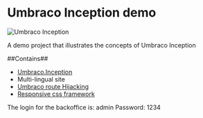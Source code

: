 Umbraco Inception demo
=============
![Umbraco Inception](http://i.imgur.com/ipH57rWl.jpg)


A demo project that illustrates the concepts of Umbraco Inception

##Contains##

- [Umbraco.Inception](https://github.com/Qite/Umbraco-Inception)
- Multi-lingual site
- [Umbraco route Hijacking](http://our.umbraco.org/documentation/Reference/Mvc/custom-controllers)
- [Responsive css framework](https://github.com/ResponsiveBP/Responsive)

The login for the backoffice is: admin
Password: 1234 